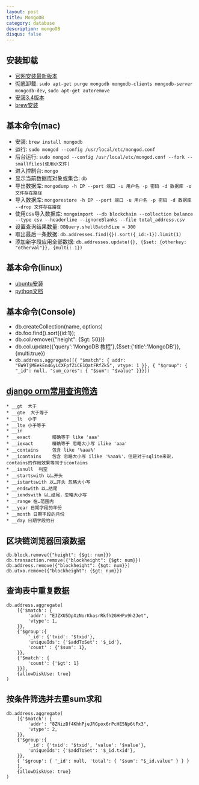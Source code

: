 ```yaml
---
layout: post
title: MongoDB
category: database
description: mongoDB
disqus: false
---
```


## 安装卸载
* [官网安装最新版本](https://docs.mongodb.com/manual/tutorial/install-mongodb-on-ubuntu/)
* 彻底卸载: `sudo apt-get purge mongodb mongodb-clients mongodb-server mongodb-dev`, `sudo apt-get autoremove`
* [安装3.4版本](https://docs.mongodb.com/v3.4/tutorial/install-mongodb-on-ubuntu/)
* [brew安装](https://www.cnblogs.com/oceanden/p/5188119.html)


## 基本命令(mac)
* 安装: `brew install mongodb`
* 运行: `sudo mongod --config /usr/local/etc/mongod.conf`
* 后台运行: `sudo mongod --config /usr/local/etc/mongod.conf --fork --smallfiles(使用小文件)`
* 进入控制台: `mongo`
* 显示当前数据库对象或集合:  `db`
* 导出数据库: `mongodump -h IP --port 端口 -u 用户名 -p 密码 -d 数据库 -o 文件存在路径`
* 导入数据库: `mongorestore -h IP --port 端口 -u 用户名 -p 密码 -d 数据库 --drop 文件存在路径`
* 使用csv导入数据库: `mongoimport --db blockchain --collection balance --type csv --headerline --ignoreBlanks --file total_address.csv`
* 设置查询结果数量: `DBQuery.shellBatchSize = 300`
* 取出最后一条数据: `db.addresses.find({}).sort({_id:-1}).limit(1)`
* 添加新字段应用全部数据: `db.addresses.update({}, {$set: {otherkey: "otherval"}}, {multi: 1})`


## 基本命令(linux)
* [ubuntu安装](https://docs.mongodb.org/manual/tutorial/install-mongodb-on-ubuntu/)
* [python文档](http://docs.mongoengine.org/guide/querying.html#atomic-updates)


## 基本命令(Console)
* db.createCollection(name, options)
* db.foo.find().sort({id:1});
* db.col.remove({"height": {$gt: 50}})
* db.col.update({'query':'MongoDB 教程'},{$set:{'title':'MongoDB'}},{multi:true})
* `db.address.aggregate([{ "$match": { addr: "EW9TjMEekEn46yLCXFpfZiCE1QatFRfZk5", vtype: 1 }}, { "$group": { "_id": null, "sum_cores": { "$sum": "$value" }}}])`


## [django orm常用查询筛选](https://www.jianshu.com/p/923b89ec18eb)

```
* __gt  大于
* __gte  大于等于
* __lt  小于
* __lte 小于等于
* __in
* __exact        精确等于 like 'aaa'
* __iexact       精确等于 忽略大小写 ilike 'aaa'
* __contains     包含 like '%aaa%'
* __icontains    包含 忽略大小写 ilike '%aaa%'，但是对于sqlite来说，contains的作用效果等同于icontains
* __isnull  判空
* __startswith 以…开头
* __istartswith 以…开头 忽略大小写
* __endswith 以…结尾
* __iendswith 以…结尾，忽略大小写
* __range 在…范围内
* __year 日期字段的年份
* __month 日期字段的月份
* __day 日期字段的日
```


## 区块链浏览器回滚数据   
```
db.block.remove({"height": {$gt: num}})
db.transaction.remove({"blockheight": {$gt: num}})
db.address.remove({"blockheight": {$gt: num}})
db.utxo.remove({"blockheight": {$gt: num}})
```


## 查询表中重复数据
```
db.address.aggregate(
    [{'$match': {
        'addr': "EJZXU5DpXzNorKhasrRkfh2GHHPx9h2Jet",
        'vtype': 1,
    }},
    {'$group':{
        '_id': {'txid': '$txid'},
        'uniqueIds': {'$addToSet': '$_id'},
        'count' : {'$sum': 1},
    }},
    {'$match': {
        'count': {'$gt': 1}
    }}],
    {allowDiskUse: true}
)
```


## 按条件筛选并去重sum求和
```
db.address.aggregate(
    [{'$match': {
        'addr': "8ZNizBf4KhhPjeJRGpox6rPcHE5Np6tFx3",
        'vtype': 2,
    }},
    {'$group':{
        '_id': {'txid': '$txid', 'value': '$value'},
        'uniqueIds': {'$addToSet': '$_id.txid'},
    }},
    { '$group': { '_id': null, 'total': { '$sum': "$_id.value" } } }
    ],
    {allowDiskUse: true}
)
```



